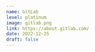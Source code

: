 ```yaml
---
name: GitLab
level: platinum
image: gitlab.png
link: https://about.gitlab.com/
date: 2022-12-25
draft: false
---
```

